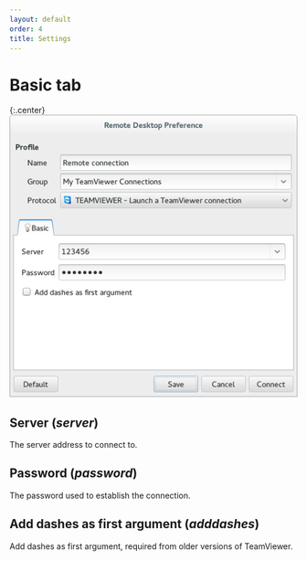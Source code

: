 ```yaml
---
layout: default
order: 4
title: Settings
---
```

# Basic tab

{:.center}
![Basic tab](/resources/remmina-plugin-teamviewer/archive/latest/english/general.png)

## **Server** (*server*)

The server address to connect to.

## **Password** (*password*)

The password used to establish the connection.

## **Add dashes as first argument** (*adddashes*)

Add dashes as first argument, required from older versions of TeamViewer.